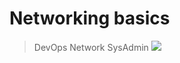 # Networking basics
> DevOps Network SysAdmin
![](https://s3.amazonaws.com/intranet-projects-files/holbertonschool-sysadmin_devops/285/s7kpNYq.png)
